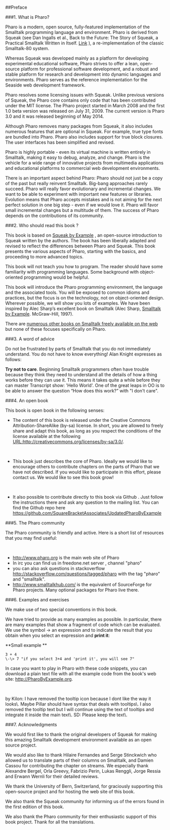 

##Preface




###1\. What is Pharo?


Pharo is a modern, open source, fully\-featured implementation of the Smalltalk programming language and environment\. Pharo is derived from Squeak \(see Dan Ingalls et al\., Back to the Future: The Story of Squeak, a Practical Smalltalk Written in Itself\. [Link](http://www.cosc.canterbury.ac.nz/~wolfgang/cosc205/squeak.html) \), a re\-implementation of the classic Smalltalk\-80 system\.

Whereas Squeak was developed mainly as a platform for developing experimental educational software, Pharo strives to offer a lean, open\-source platform for professional software development, and a robust and stable platform for research and development into dynamic languages and environments\. Pharo serves as the reference implementation for the Seaside web development framework\.

Pharo resolves some licensing issues with Squeak\. Unlike previous versions of Squeak, the Pharo core contains only code that has been contributed under the MIT license\. The Pharo project started in March 2008 and the first 1\.0 beta version was released on July 31, 2009\. The current version is Pharo 3\.0 and it was released beginning of May 2014\.

Although Pharo removes many packages from Squeak, it also includes numerous features that are optional in Squeak\. For example, true type fonts are bundled into Pharo\. Pharo also includes support for true block closures\. The user interfaces has been simplified and revised\.

Pharo is highly portable \- even its virtual machine is written entirely in Smalltalk, making it easy to debug, analyze, and change\. Pharo is the vehicle for a wide range of innovative projects from multimedia applications and educational platforms to commercial web development environments\.

There is an important aspect behind Pharo: Pharo should not just be a copy of the past but really reinvent Smalltalk\. Big\-bang approaches rarely succeed\. Pharo will really favor evolutionary and incremental changes\. We want to be able to experiment with important new features or libraries\. Evolution means that Pharo accepts mistakes and is not aiming for the next perfect solution in one big step \- even if we would love it\. Pharo will favor small incremental changes but a multitude of them\. The success of Pharo depends on the contributions of its community\.



###2\. Who should read this book ?

This book is based on [Squeak by Example](http://SqueakByExample.org) , an open\-source introduction to Squeak written by the authors\. The book has been liberally adapted and revised to reflect the differences between Pharo and Squeak\. This book presents the various aspects of Pharo, starting with the basics, and proceeding to more advanced topics\.

This book will not teach you how to program\. The reader should have some familiarity with programming languages\. Some background with object\-oriented programming would be helpful\.

This book will introduce the Pharo programming environment, the language and the associated tools\. You will be exposed to common idioms and practices, but the focus is on the technology, not on object\-oriented design\. Wherever possible, we will show you lots of examples\. We have been inspired by Alec Sharp’s excellent book on Smalltalk \(Alec Sharp, [Smalltalk by Example](Http://stephane.ducasse.free.fr/FreeBooks/ByExample)\. McGraw\-Hill, 1997\)\.

There are [numerous other books on Smalltalk freely available on the web](http://stephane.ducasse.free.fr/FreeBooks.html) but none of these focuses specifically on Pharo\.



###3\. A word of advice


Do not be frustrated by parts of Smalltalk that you do not immediately understand\. You do not have to know everything\! Alan Knight expresses as follows:

**Try not to care**\. Beginning Smalltalk programmers often have trouble because they think they need to understand all the details of how a thing works before they can use it\. This means it takes quite a while before they can master Transcript show: 'Hello World'\. One of the great leaps in OO is to be able to answer the question “How does this work?” with "I don't care"\.



###4\. An open book

This book is open book in the following senses:



- The content of this book is released under the Creative Commons Attribution\-ShareAlike \(by\-sa\) license\. In short, you are allowed to freely share and adapt this book, as long as you respect the conditions of the license available at the following [URL:http://creativecommons\.org/licenses/by\-sa/3\.0/](http://creativecommons.org/licenses/by-sa/3.0/)\.

&nbsp;

- This book just describes the core of Pharo\. Ideally we would like to encourage others to contribute chapters on the parts of Pharo that we have not described\. If you would like to participate in this effort, please contact us\. We would like to see this book grow\!

&nbsp;

- It also possible to contribute directly to this book via Github \. Just follow the instructions there and ask any question to the mailing list\. You can find the Github repo here [https://github\.com/SquareBracketAssociates/UpdatedPharoByExample](https://github.com/SquareBracketAssociates/UpdatedPharoByExample)



###5\. The Pharo community

The Pharo community is friendly and active\. Here is a short list of resources that you may find useful:

&nbsp;

- [http://www\.pharo\.org](http://www.pharo.org) is the main web site of Pharo
- In irc you can find us in freedone\.net server , channel "pharo"
- you can also ask questions in stackoverflow [http://stackoverflow\.com/questions/tagged/pharo](http://stackoverflow.com/questions/tagged/pharo) with the tag "pharo" and "smalltalk"\.
- [http://www\.smalltalkhub\.com/](http://www.smalltalkhub.com/) is the equivalent of SourceForge for Pharo projects\. Many optional packages for Pharo live there\.



###6\. Examples and exercises

We make use of two special conventions in this book\.

We have tried to provide as many examples as possible\. In particular, there are many examples that show a fragment of code which can be evaluated\. We use the symbol \-> an expression and to indicate the result that you obtain when you select an expression and **print it**:



<a name="script1"></a>**Small example
**

```smalltalk
3 + 4
\-\> 7 "if you select 3+4 and 'print it', you will see 7"
```



In case you want to play in Pharo with these code snippets, you can download a plain text file with all the example code from the book's web site: [http://PharoByExample\.org](http://PharoByExample.org)\.

&nbsp;<p class="todo">by Kilon: I have removed the tooltip icon because I dont like the way it looks\. Maybe Pillar should have syntax that deals with tooltips\. I also removed the tooltip text but I will continue using the text of tooltips and integrate it inside the main text\. SD: Please keep the text\.</p>



###7\. Acknowledgments

We would first like to thank the original developers of Squeak for making this amazing Smalltalk development environment available as an open source project\.

We would also like to thank Hilaire Fernandes and Serge Stinckwich who allowed us to translate parts of their columns on Smalltalk, and Damien Cassou for contributing the chapter on streams\. We especially thank Alexandre Bergel, Orla Greevy, Fabrizio Perin, Lukas Renggli, Jorge Ressia and Erwann Wernli for their detailed reviews\.

We thank the University of Bern, Switzerland, for graciously supporting this open\-source project and for hosting the web site of this book\.

We also thank the Squeak community for informing us of the errors found in the first edition of this book\.

We also thank the Pharo community for their enthusiastic support of this book project\. Thank for all the translations\.
